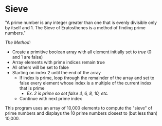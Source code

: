 # Sieve

"A prime number is any integer greater than one that is evenly divisible only by itself and 1. The Sieve of Eratosthenes is a method of finding prime numbers."

*The Method:*
- Create a primitive boolean array with all element initially set to _true_ (0 and 1 are false)
- Array elements with prime indices remain true
- All others will be set to false
- Starting on index 2 until the end of the array
    - If index is prime, loop through the remainder of the array and set to false every element whose index is a multiple of the current index that is prime
        - _Ex. 2 is prime so set false 4, 6, 8, 10, etc._
    - Continue with next prime index

This program uses an array of 10,000 elements to compute the "sieve" of prime numbers and displays the 10 prime numbers closest to (but less than) 10,000.

